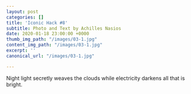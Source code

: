 ```yaml
---
layout: post
categories: []
title: 'Iconic Hack #8'
subtitle: Photo and Text by Achilles Nasios
date: 2020-01-18 23:00:00 +0000
thumb_img_path: "/images/03-1.jpg"
content_img_path: "/images/03-1.jpg"
excerpt: ''
canonical_url: "/images/03-1.jpg"

---
```

Night light secretly weaves the clouds while electricity darkens all that is bright.